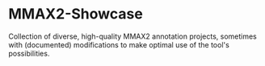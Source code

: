# MMAX2-Showcase
Collection of diverse, high-quality MMAX2 annotation projects, sometimes with (documented) modifications to make optimal use of the tool's possibilities.
